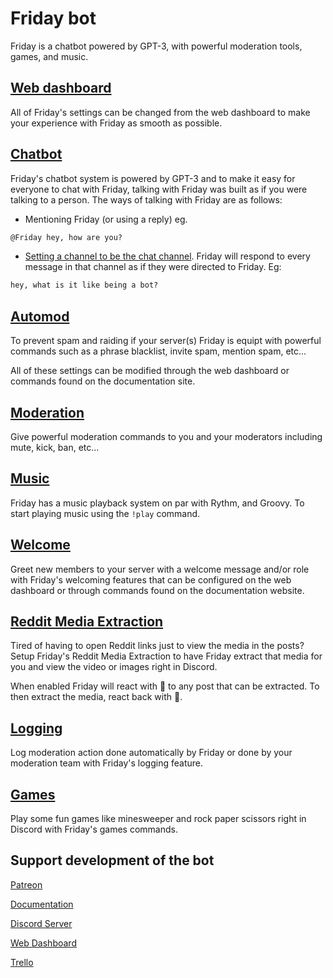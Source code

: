 # Friday bot

Friday is a chatbot powered by GPT-3, with powerful moderation tools, games, and music.

## [Web dashboard](https://friday-bot.com)

All of Friday's settings can be changed from the web dashboard to make your experience with Friday as smooth as possible.

## [Chatbot](https://docs.friday-bot.com/chat/)

Friday's chatbot system is powered by GPT-3 and to make it easy for everyone to chat with Friday, talking with Friday was built as if you were talking to a person. The ways of talking with Friday are as follows:

- Mentioning Friday (or using a reply) eg.

```md
@Friday hey, how are you?
```

- [Setting a channel to be the chat channel](/commands/moderation/#chatchannel). Friday will respond to every message in that channel as if they were directed to Friday. Eg:

```md
hey, what is it like being a bot?
```

## [Automod](https://docs.friday-bot.com/commands/automod/)

To prevent spam and raiding if your server(s) Friday is equipt with powerful commands such as a phrase blacklist, invite spam, mention spam, etc...

All of these settings can be modified through the web dashboard or commands found on the documentation site.

## [Moderation](https://docs.friday-bot.com/commands/moderation/)

Give powerful moderation commands to you and your moderators including mute, kick, ban, etc...

## [Music](https://docs.friday-bot.com/commands/music/)

Friday has a music playback system on par with Rythm, and Groovy. To start playing music using the `!play` command.

## [Welcome](https://docs.friday-bot.com/commands/welcome/)

Greet new members to your server with a welcome message and/or role with Friday's welcoming features that can be configured on the web dashboard or through commands found on the documentation website.

## [Reddit Media Extraction](https://docs.friday-bot.com/commands/redditlink/)

Tired of having to open Reddit links just to view the media in the posts? Setup Friday's Reddit Media Extraction to have Friday extract that media for you and view the video or images right in Discord.

When enabled Friday will react with 🔗 to any post that can be extracted. To then extract the media, react back with 🔗.

## [Logging](https://docs.friday-bot.com/commands/logging/)

Log moderation action done automatically by Friday or done by your moderation team with Friday's logging feature.

## [Games](https://docs.friday-bot.com/commands/fun/)

Play some fun games like minesweeper and rock paper scissors right in Discord with Friday's games commands.

## Support development of the bot

[Patreon](https://www.patreon.com/join/fridaybot)

[Documentation](https://docs.friday-bot.com/)

[Discord Server](https://discord.com/invite/NTRuFjU)

[Web Dashboard](https://friday-bot.com/)

[Trello](https://trello.com/b/SCI2mZzR/friday-bot)